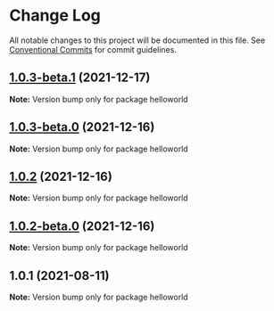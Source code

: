 # Change Log

All notable changes to this project will be documented in this file.
See [Conventional Commits](https://conventionalcommits.org) for commit guidelines.

## [1.0.3-beta.1](https://github.com/Stijnc/sca.lerna/compare/helloworld@1.0.1...helloworld@1.0.3-beta.1) (2021-12-17)

**Note:** Version bump only for package helloworld





## [1.0.3-beta.0](https://github.com/Stijnc/sca.lerna/compare/helloworld@1.0.1...helloworld@1.0.3-beta.0) (2021-12-16)

**Note:** Version bump only for package helloworld





## [1.0.2](https://github.com/Stijnc/sca.lerna/compare/helloworld@1.0.1...helloworld@1.0.2) (2021-12-16)

**Note:** Version bump only for package helloworld





## [1.0.2-beta.0](https://github.com/Stijnc/sca.lerna/compare/helloworld@1.0.1...helloworld@1.0.2-beta.0) (2021-12-16)

**Note:** Version bump only for package helloworld





## 1.0.1 (2021-08-11)

**Note:** Version bump only for package helloworld
